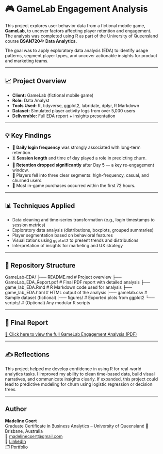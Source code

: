 # 🎮 GameLab Engagement Analysis

This project explores user behavior data from a fictional mobile game, **GameLab**, to uncover factors affecting player retention and engagement. The analysis was completed using R as part of the University of Queensland course **BSAN7204: Data Analytics**.

The goal was to apply exploratory data analysis (EDA) to identify usage patterns, segment player types, and uncover actionable insights for product and marketing teams.

---

## 📈 Project Overview

- **Client:** GameLab (fictional mobile game)
- **Role:** Data Analyst
- **Tools Used:** R, tidyverse, ggplot2, lubridate, dplyr, R Markdown
- **Dataset:** Simulated player activity logs from over 5,000 users
- **Deliverable:** Full EDA report + insights presentation

---

## 💡 Key Findings

- 🔁 **Daily login frequency** was strongly associated with long-term retention.
- ⏳ **Session length** and time of day played a role in predicting churn.
- 📆 **Retention dropped significantly** after Day 5 — a key re-engagement window.
- 🧍 Players fell into three clear segments: high-frequency, casual, and churned users.
- 💸 Most in-game purchases occurred within the first 72 hours.

---

## 📊 Techniques Applied

- Data cleaning and time-series transformation (e.g., login timestamps to session metrics)
- Exploratory data analysis (distributions, boxplots, grouped summaries)
- Player segmentation based on behavioral features
- Visualizations using `ggplot2` to present trends and distributions
- Interpretation of insights for marketing and UX strategy

---

## 📁 Repository Structure

GameLab-EDA/
├── README.md # Project overview
├── GameLab_EDA_Report.pdf # Final PDF report with detailed analysis
├── game_lab_EDA.Rmd # R Markdown code used for analysis
├── game_lab_EDA.html # HTML output of the analysis
├── gamelab.csv # Sample dataset (fictional)
├── figures/ # Exported plots from ggplot2
└── scripts/ # (Optional) Any modular R scripts

---

## 📄 Final Report

[📄 Click here to view the full GameLab Engagement Analysis (PDF)](https://raw.githubusercontent.com/MadelineCoert/GameLab-EDA/main/report/GameLab_EDA_Report.pdf)

---

## ✍️ Reflections

This project helped me develop confidence in using R for real-world analytics tasks. I improved my ability to clean time-based data, build visual narratives, and communicate insights clearly. If expanded, this project could lead to predictive modeling for churn using logistic regression or decision trees.

---

## Author

**Madeline Coert**  
Graduate Certificate in Business Analytics – University of Queensland 
📍 Brisbane, Australia  
📧 madelinecoert@gmail.com  
🔗 [LinkedIn](https://www.linkedin.com/in/madeline-coert-546667309)  
🗂 [Portfolio](https://www.notion.so/Madeline-Coert-Data-Portfolio-230422558f0280ef88b9f306140f1a)
